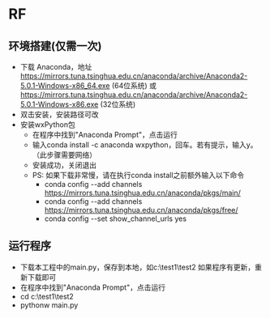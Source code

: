 # RF

## 环境搭建(仅需一次)
* 下载 Anaconda，地址 https://mirrors.tuna.tsinghua.edu.cn/anaconda/archive/Anaconda2-5.0.1-Windows-x86_64.exe (64位系统) 或 https://mirrors.tuna.tsinghua.edu.cn/anaconda/archive/Anaconda2-5.0.1-Windows-x86.exe (32位系统)
* 双击安装，安装路径可改
* 安装wxPython包
  * 在程序中找到"Anaconda Prompt"，点击运行
  * 输入conda install -c anaconda wxpython，回车。若有提示，输入y。（此步骤需要网络）
  * 安装成功，关闭退出
  * PS: 如果下载非常慢，请在执行conda install之前额外输入以下命令
    * conda config --add channels https://mirrors.tuna.tsinghua.edu.cn/anaconda/pkgs/main/
    * conda config --add channels https://mirrors.tuna.tsinghua.edu.cn/anaconda/pkgs/free/
    * conda config --set show_channel_urls yes
## 运行程序
* 下载本工程中的main.py，保存到本地，如c:\test1\test2 如果程序有更新，重新下载即可
* 在程序中找到"Anaconda Prompt"，点击运行
* cd c:\test1\test2
* pythonw main.py
